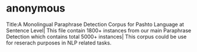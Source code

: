 # anonymous
Title:A Monolingual Paraphrase Detection Corpus for Pashto Language at Sentence Level| This file contain 1800+ instances from our main Paraphrase Detection which contains total 5000+ instances| This corpus could be use for reserach purposes in NLP related tasks.
